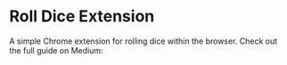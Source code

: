 # Roll Dice Extension

A simple Chrome extension for rolling dice within the browser.
Check out the full guide on Medium: <link here>
